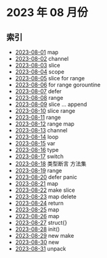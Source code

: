 # 2023 年 08 月份

## 索引

- [2023-08-01](./01/README.md) map
- [2023-08-02](./02/README.md) channel
- [2023-08-03](./03/README.md) slice
- [2023-08-04](./04/README.md) scope
- [2023-08-05](./05/README.md) slice for range
- [2023-08-06](./06/README.md) for range gorountine
- [2023-08-07](./07/README.md) defer
- [2023-08-08](./08/README.md) range
- [2023-08-09](./09/README.md) slice ... append
- [2023-08-10](./10/README.md) slice range
- [2023-08-11](./11/README.md) range
- [2023-08-12](./12/README.md) range map
- [2023-08-13](./13/README.md) channel
- [2023-08-14](./14/README.md) loop
- [2023-08-15](./15/README.md) var
- [2023-08-16](./16/README.md) type
- [2023-08-17](./17/README.md) switch
- [2023-08-18](./18/README.md) 类型断言 方法集
- [2023-08-19](./19/README.md) range
- [2023-08-20](./20/README.md) defer panic
- [2023-08-21](./21/README.md) map
- [2023-08-22](./22/README.md) make slice
- [2023-08-23](./23/README.md) map delete
- [2023-08-24](./24/README.md) return
- [2023-08-25](./25/README.md) map
- [2023-08-26](./26/README.md) map
- [2023-08-27](./27/README.md) struct{}
- [2023-08-28](./28/README.md) init()
- [2023-08-29](./29/README.md) new make
- [2023-08-30](./30/README.md) new
- [2023-08-31](./31/README.md) unpack
